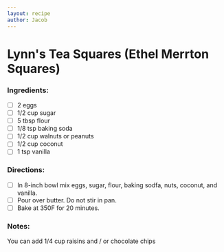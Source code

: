 ```yaml
---
layout: recipe
author: Jacob
---
```


# Lynn's Tea Squares (Ethel Merrton Squares)

### Ingredients:

- [ ] 2 eggs
- [ ] 1/2 cup sugar
- [ ] 5 tbsp flour
- [ ] 1/8 tsp baking soda
- [ ] 1/2 cup walnuts or peanuts
- [ ] 1/2 cup coconut
- [ ] 1 tsp vanilla

### Directions:

- [ ] In 8-inch bowl mix eggs, sugar, flour, baking sodfa, nuts, coconut, and vanilla.
- [ ] Pour over butter. Do not stir in pan.
- [ ] Bake at 350F for 20 minutes.

### Notes:

You can add 1/4 cup raisins and / or chocolate chips
